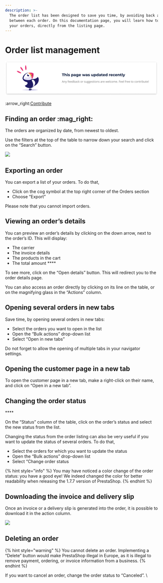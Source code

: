 ```yaml
---
description: >-
  The order list has been designed to save you time, by avoiding back and forth
  between each order. On this documentation page, you will learn how to manage
  your orders, directly from the listing page.
---
```


# Order list management

![](../../../.gitbook/assets/recent-updates.png)

:arrow\_right:[Contribute](https://prestashop.gitbook.io/howtocontribute/)

## **Finding an order** :mag\_right:&#x20;

The orders are organized by date, from newest to oldest.&#x20;

Use the filters at the top of the table to narrow down your search and click on the “Search” button.

![](https://lh6.googleusercontent.com/d2z7pDl22SCy0etaWt\_7qSVhAGw0AcDdiAPsrE37uqPjC3ArvZMso2IhIzN6j1mI1VnKEGSWhhW7Sd-qDRg\_NcWvlwlN9JjmE5iIWnZiAuEa6jzKqpQDYkz2vc-yVOBDampSzk-8)

## **Exporting an order**&#x20;

You can export a list of your orders. To do that,

* Click on the cog symbol at the top right corner of the Orders section
* Choose “Export”&#x20;

&#x20;Please note that you cannot import orders.

## **Viewing an order’s details**

You can preview an order’s details by clicking on the down arrow, next to the order’s ID. This will display:

* The carrier
* The invoice details
* The products in the cart
* The total amount ****&#x20;

To see more, click on the “Open details” button. This will redirect you to the order details page.&#x20;

You can also access an order directly by clicking on its line on the table, or on the magnifying glass in the “Actions” column.

## **Opening several orders in new tabs**

Save time, by opening several orders in new tabs:

* Select the orders you want to open in the list
* Open the “Bulk actions” drop-down list
* Select  “Open in new tabs”

Do not forget to allow the opening of multiple tabs in your navigator settings.&#x20;

## **Opening the customer page in a new tab**

To open the customer page in a new tab, make a right-click on their name, and click on “Open in a new tab”.

## **Changing the order status**

&#x20;    ****     <img src="https://lh6.googleusercontent.com/6UrdsTFPXoizMX_PyjnMDRvnZ7yuqcdqRrboLt3v0W2XXalPe3lTD0Iuv4fbb-mVLzK0alGYtWtMQWmo7W5rlDsl03a42CyJjQgieEvfiV1c9ga1MXtFfiQGgkCLPXd-D9d1-tDa" alt="" data-size="original">

On the “Status” column of the table, click on the order’s status and select the new status from the list.&#x20;

Changing the status from the order listing can also be very useful if you want to update the status of several orders. To do that,&#x20;

* Select the orders for which you want to update the status
* Open the “Bulk actions” drop-down list
* Select “Change order status

{% hint style="info" %}
You may have noticed a color change of the order status: you have a good eye! We indeed changed the color for better readability when releasing the 1.7.7 version of PrestaShop.
{% endhint %}

## **Downloading the invoice and delivery slip**

Once an invoice or a delivery slip is generated into the order, it is possible to download it in the action column.

![](https://lh3.googleusercontent.com/rmQ81g7g4TDlw4Wg\_cP3cI8G3n9dC75cwqrLRy\_1gENUCMZJyF6lkSL4wLsDIG7wViXZdAZLuTTfwuoDzFDA0wr00SImSsTnGkuWYYXxeRntnqx\_ED4LNhK83fBkPweYyIcMfp1c)

## **Deleting an order**

{% hint style="warning" %}
You cannot delete an order. Implementing a “Delete” button would make PrestaShop illegal in Europe, as it is illegal to remove payment, ordering, or invoice information from a business.
{% endhint %}

If you want to cancel an order, change the order status to “Canceled”. \
